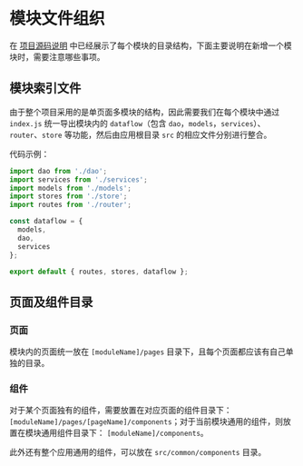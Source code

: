 # 模块文件组织

在 [项目源码说明](./start.md#项目源码说明) 中已经展示了每个模块的目录结构，下面主要说明在新增一个模块时，需要注意哪些事项。

## 模块索引文件

由于整个项目采用的是单页面多模块的结构，因此需要我们在每个模块中通过 `index.js` 统一导出模块内的 `dataflow`（包含 `dao`，`models`，`services`）、`router`、`store` 等功能，然后由应用根目录 `src` 的相应文件分别进行整合。

代码示例：

```js
import dao from './dao';
import services from './services';
import models from './models';
import stores from './store';
import routes from './router';

const dataflow = {
  models,
  dao,
  services
};

export default { routes, stores, dataflow };
```

## 页面及组件目录

### 页面

模块内的页面统一放在 `[moduleName]/pages` 目录下，且每个页面都应该有自己单独的目录。

### 组件

对于某个页面独有的组件，需要放置在对应页面的组件目录下： `[moduleName]/pages/[pageName]/components`；对于当前模块通用的组件，则放置在模块通用组件目录下： `[moduleName]/components`。

此外还有整个应用通用的组件，可以放在 `src/common/components` 目录。
